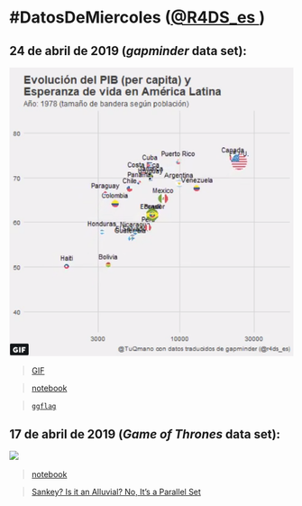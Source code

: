 # #DatosDeMiercoles ([@R4DS_es ](https://twitter.com/R4DS_es/))
## 24 de abril de 2019 (_gapminder_ data set):
![](https://github.com/TuQmano/DatosDeMiercoles/blob/master/plot.PNG?raw=true)

>[GIF](https://twitter.com/TuQmano/status/1121510635823669253)

>[notebook](https://github.com/TuQmano/DatosDeMiercoles/blob/master/gapminder.Rmd)

>[`ggflag`](https://github.com/rensa/ggflags)


## 17 de abril de 2019 (_Game of Thrones_ data set): 

![](https://pbs.twimg.com/media/D4Y9i23WAAAUnOx.png)

> [notebook](https://github.com/TuQmano/DatosDeMiercoles/blob/master/r4ds_got.Rmd)

> [Sankey? Is it an Alluvial? No, It’s a Parallel Set](https://www.data-imaginist.com/2019/the-ggforce-awakens-again/)
